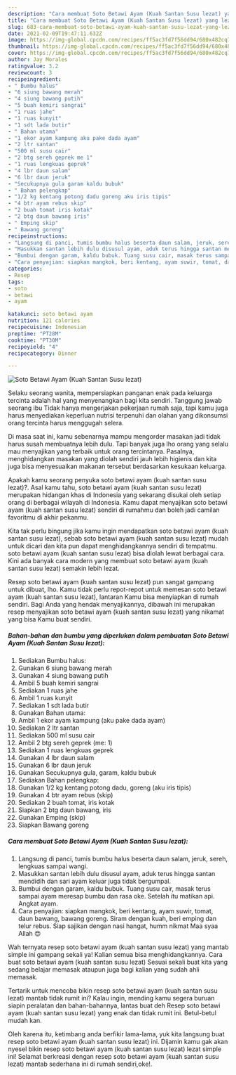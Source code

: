 ```yaml
---
description: "Cara membuat Soto Betawi Ayam (Kuah Santan Susu lezat) yang lezat Untuk Jualan"
title: "Cara membuat Soto Betawi Ayam (Kuah Santan Susu lezat) yang lezat Untuk Jualan"
slug: 683-cara-membuat-soto-betawi-ayam-kuah-santan-susu-lezat-yang-lezat-untuk-jualan
date: 2021-02-09T19:47:11.632Z
image: https://img-global.cpcdn.com/recipes/ff5ac3fd7f56dd94/680x482cq70/soto-betawi-ayam-kuah-santan-susu-lezat-foto-resep-utama.jpg
thumbnail: https://img-global.cpcdn.com/recipes/ff5ac3fd7f56dd94/680x482cq70/soto-betawi-ayam-kuah-santan-susu-lezat-foto-resep-utama.jpg
cover: https://img-global.cpcdn.com/recipes/ff5ac3fd7f56dd94/680x482cq70/soto-betawi-ayam-kuah-santan-susu-lezat-foto-resep-utama.jpg
author: Jay Morales
ratingvalue: 3.2
reviewcount: 3
recipeingredient:
- " Bumbu halus"
- "6 siung bawang merah"
- "4 siung bawang putih"
- "5 buah kemiri sangrai"
- "1 ruas jahe"
- "1 ruas kunyit"
- "1 sdt lada butir"
- " Bahan utama"
- "1 ekor ayam kampung aku pake dada ayam"
- "2 ltr santan"
- "500 ml susu cair"
- "2 btg sereh geprek me 1"
- "1 ruas lengkuas geprek"
- "4 lbr daun salam"
- "6 lbr daun jeruk"
- "Secukupnya gula garam kaldu bubuk"
- " Bahan pelengkap"
- "1/2 kg kentang potong dadu goreng aku iris tipis"
- "4 btr ayam rebus skip"
- "2 buah tomat iris kotak"
- "2 btg daun bawang iris"
- " Emping skip"
- " Bawang goreng"
recipeinstructions:
- "Langsung di panci, tumis bumbu halus beserta daun salam, jeruk, sereh, lengkuas sampai wangi."
- "Masukkan santan lebih dulu disusul ayam, aduk terus hingga santan mendidih dan sari ayam keluar juga tidak bergumpal."
- "Bumbui dengan garam, kaldu bubuk. Tuang susu cair, masak terus sampai ayam meresap bumbu dan rasa oke. Setelah itu matikan api. Angkat ayam."
- "Cara penyajian: siapkan mangkok, beri kentang, ayam suwir, tomat, daun bawang, bawang goreng. Siram dengan kuah, beri emping dan telur rebus. Siap sajikan dengan nasi hangat, humm nikmat Maa syaa Allah 😍"
categories:
- Resep
tags:
- soto
- betawi
- ayam

katakunci: soto betawi ayam 
nutrition: 121 calories
recipecuisine: Indonesian
preptime: "PT28M"
cooktime: "PT30M"
recipeyield: "4"
recipecategory: Dinner

---
```



![Soto Betawi Ayam (Kuah Santan Susu lezat)](https://img-global.cpcdn.com/recipes/ff5ac3fd7f56dd94/680x482cq70/soto-betawi-ayam-kuah-santan-susu-lezat-foto-resep-utama.jpg)

Selaku seorang wanita, mempersiapkan panganan enak pada keluarga tercinta adalah hal yang menyenangkan bagi kita sendiri. Tanggung jawab seorang ibu Tidak hanya mengerjakan pekerjaan rumah saja, tapi kamu juga harus menyediakan keperluan nutrisi terpenuhi dan olahan yang dikonsumsi orang tercinta harus menggugah selera.

Di masa  saat ini, kamu sebenarnya mampu mengorder masakan jadi tidak harus susah membuatnya lebih dulu. Tapi banyak juga lho orang yang selalu mau menyajikan yang terbaik untuk orang tercintanya. Pasalnya, menghidangkan masakan yang diolah sendiri jauh lebih higienis dan kita juga bisa menyesuaikan makanan tersebut berdasarkan kesukaan keluarga. 



Apakah kamu seorang penyuka soto betawi ayam (kuah santan susu lezat)?. Asal kamu tahu, soto betawi ayam (kuah santan susu lezat) merupakan hidangan khas di Indonesia yang sekarang disukai oleh setiap orang di berbagai wilayah di Indonesia. Kamu dapat menyajikan soto betawi ayam (kuah santan susu lezat) sendiri di rumahmu dan boleh jadi camilan favoritmu di akhir pekanmu.

Kita tak perlu bingung jika kamu ingin mendapatkan soto betawi ayam (kuah santan susu lezat), sebab soto betawi ayam (kuah santan susu lezat) mudah untuk dicari dan kita pun dapat menghidangkannya sendiri di tempatmu. soto betawi ayam (kuah santan susu lezat) bisa diolah lewat berbagai cara. Kini ada banyak cara modern yang membuat soto betawi ayam (kuah santan susu lezat) semakin lebih lezat.

Resep soto betawi ayam (kuah santan susu lezat) pun sangat gampang untuk dibuat, lho. Kamu tidak perlu repot-repot untuk memesan soto betawi ayam (kuah santan susu lezat), lantaran Kamu bisa menyiapkan di rumah sendiri. Bagi Anda yang hendak menyajikannya, dibawah ini merupakan resep menyajikan soto betawi ayam (kuah santan susu lezat) yang nikamat yang bisa Kamu buat sendiri.

<!--inarticleads1-->

##### Bahan-bahan dan bumbu yang diperlukan dalam pembuatan Soto Betawi Ayam (Kuah Santan Susu lezat):

1. Sediakan  Bumbu halus:
1. Gunakan 6 siung bawang merah
1. Gunakan 4 siung bawang putih
1. Ambil 5 buah kemiri sangrai
1. Sediakan 1 ruas jahe
1. Ambil 1 ruas kunyit
1. Sediakan 1 sdt lada butir
1. Gunakan  Bahan utama:
1. Ambil 1 ekor ayam kampung (aku pake dada ayam)
1. Sediakan 2 ltr santan
1. Sediakan 500 ml susu cair
1. Ambil 2 btg sereh geprek (me: 1)
1. Sediakan 1 ruas lengkuas geprek
1. Gunakan 4 lbr daun salam
1. Gunakan 6 lbr daun jeruk
1. Gunakan Secukupnya gula, garam, kaldu bubuk
1. Sediakan  Bahan pelengkap:
1. Gunakan 1/2 kg kentang potong dadu, goreng (aku iris tipis)
1. Gunakan 4 btr ayam rebus (skip)
1. Sediakan 2 buah tomat, iris kotak
1. Siapkan 2 btg daun bawang, iris
1. Gunakan  Emping (skip)
1. Siapkan  Bawang goreng




<!--inarticleads2-->

##### Cara membuat Soto Betawi Ayam (Kuah Santan Susu lezat):

1. Langsung di panci, tumis bumbu halus beserta daun salam, jeruk, sereh, lengkuas sampai wangi.
1. Masukkan santan lebih dulu disusul ayam, aduk terus hingga santan mendidih dan sari ayam keluar juga tidak bergumpal.
1. Bumbui dengan garam, kaldu bubuk. Tuang susu cair, masak terus sampai ayam meresap bumbu dan rasa oke. Setelah itu matikan api. Angkat ayam.
1. Cara penyajian: siapkan mangkok, beri kentang, ayam suwir, tomat, daun bawang, bawang goreng. Siram dengan kuah, beri emping dan telur rebus. Siap sajikan dengan nasi hangat, humm nikmat Maa syaa Allah 😍




Wah ternyata resep soto betawi ayam (kuah santan susu lezat) yang mantab simple ini gampang sekali ya! Kalian semua bisa menghidangkannya. Cara buat soto betawi ayam (kuah santan susu lezat) Sesuai sekali buat kita yang sedang belajar memasak ataupun juga bagi kalian yang sudah ahli memasak.

Tertarik untuk mencoba bikin resep soto betawi ayam (kuah santan susu lezat) mantab tidak rumit ini? Kalau ingin, mending kamu segera buruan siapin peralatan dan bahan-bahannya, lantas buat deh Resep soto betawi ayam (kuah santan susu lezat) yang enak dan tidak rumit ini. Betul-betul mudah kan. 

Oleh karena itu, ketimbang anda berfikir lama-lama, yuk kita langsung buat resep soto betawi ayam (kuah santan susu lezat) ini. Dijamin kamu gak akan nyesel bikin resep soto betawi ayam (kuah santan susu lezat) lezat simple ini! Selamat berkreasi dengan resep soto betawi ayam (kuah santan susu lezat) mantab sederhana ini di rumah sendiri,oke!.

